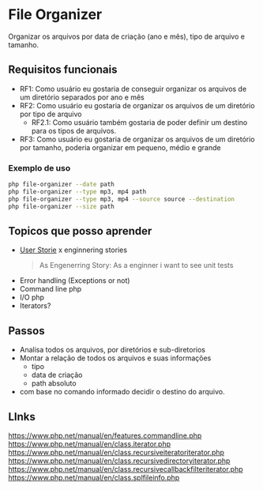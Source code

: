 # File Organizer
Organizar os arquivos por data de criação (ano e mês), tipo de arquivo e tamanho.

## Requisitos funcionais
- RF1: Como usuário eu gostaria de conseguir organizar os arquivos de um diretório separados por ano e mês
- RF2: Como usuário eu gostaria de organizar os arquivos de um diretório por tipo de arquivo
  - RF2.1: Como usuário também gostaria de poder definir um destino para os tipos de arquivos.
- RF3: Como usuário eu gostaria de organizar os arquivos de um diretório por tamanho, poderia organizar em pequeno, médio e grande

### Exemplo de uso
~~~sh
php file-organizer --date path 
php file-organizer --type mp3, mp4 path
php file-organizer --type mp3, mp4 --source source --destination 
php file-organizer --size path 
~~~

## Topicos que posso aprender
- [User Storie](https://www.atlassian.com/agile/project-management/user-stories) x enginnering stories
  > As Engenerring Story: As a enginner i want to see unit tests
- Error handling (Exceptions or not)
- Command line php
- I/O php
- Iterators?


## Passos
- Analisa todos os arquivos, por diretórios e sub-diretorios
- Montar a relação de todos os arquivos e suas informações
  - tipo
  - data de criação
  - path absoluto
- com base no comando informado decidir o destino do arquivo.


## LInks 
https://www.php.net/manual/en/features.commandline.php
https://www.php.net/manual/en/class.iterator.php
https://www.php.net/manual/en/class.recursiveiteratoriterator.php
https://www.php.net/manual/en/class.recursivedirectoryiterator.php
https://www.php.net/manual/en/class.recursivecallbackfilteriterator.php
https://www.php.net/manual/en/class.splfileinfo.php